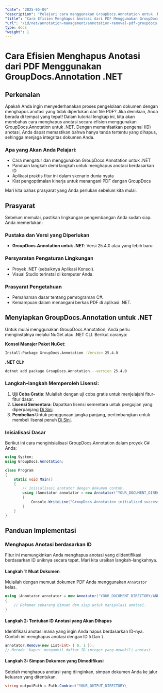 ```yaml
---
"date": "2025-05-06"
"description": "Pelajari cara menggunakan GroupDocs.Annotation untuk .NET untuk menghapus anotasi berdasarkan ID, mengoptimalkan proses manajemen dokumen Anda dengan panduan komprehensif ini."
"title": "Cara Efisien Menghapus Anotasi dari PDF Menggunakan GroupDocs.Annotation .NET"
"url": "/id/net/annotation-management/annotation-removal-pdf-groupdocs-dotnet-guide/"
type: docs
"weight": 1
---
```


# Cara Efisien Menghapus Anotasi dari PDF Menggunakan GroupDocs.Annotation .NET

## Perkenalan

Apakah Anda ingin menyederhanakan proses pengelolaan dokumen dengan menghapus anotasi yang tidak diperlukan dari file PDF? Jika demikian, Anda berada di tempat yang tepat! Dalam tutorial lengkap ini, kita akan membahas cara menghapus anotasi secara efisien menggunakan GroupDocs.Annotation untuk .NET. Dengan memanfaatkan pengenal (ID) anotasi, Anda dapat memastikan bahwa hanya tanda tertentu yang dihapus, sehingga menjaga integritas dokumen Anda.

### Apa yang Akan Anda Pelajari:
- Cara mengatur dan menggunakan GroupDocs.Annotation untuk .NET
- Panduan langkah demi langkah untuk menghapus anotasi berdasarkan ID
- Aplikasi praktis fitur ini dalam skenario dunia nyata
- Kiat pengoptimalan kinerja untuk menangani PDF dengan GroupDocs

Mari kita bahas prasyarat yang Anda perlukan sebelum kita mulai.

## Prasyarat

Sebelum memulai, pastikan lingkungan pengembangan Anda sudah siap. Anda memerlukan:

### Pustaka dan Versi yang Diperlukan
- **GroupDocs.Annotation untuk .NET**: Versi 25.4.0 atau yang lebih baru.

### Persyaratan Pengaturan Lingkungan
- Proyek .NET (sebaiknya Aplikasi Konsol).
- Visual Studio terinstal di komputer Anda.

### Prasyarat Pengetahuan
- Pemahaman dasar tentang pemrograman C#.
- Kemampuan dalam menangani berkas PDF di aplikasi .NET.

## Menyiapkan GroupDocs.Annotation untuk .NET

Untuk mulai menggunakan GroupDocs.Annotation, Anda perlu menginstalnya melalui NuGet atau .NET CLI. Berikut caranya:

**Konsol Manajer Paket NuGet:**
```bash
Install-Package GroupDocs.Annotation -Version 25.4.0
```

**\.NET CLI:**
```bash
dotnet add package GroupDocs.Annotation --version 25.4.0
```

### Langkah-langkah Memperoleh Lisensi:
1. **Uji Coba Gratis**: Mulailah dengan uji coba gratis untuk menjelajahi fitur-fitur dasar.
2. **Lisensi Sementara**: Dapatkan lisensi sementara untuk pengujian yang diperpanjang [Di Sini](https://purchase.groupdocs.com/temporary-license/).
3. **Pembelian**:Untuk penggunaan jangka panjang, pertimbangkan untuk membeli lisensi penuh [Di Sini](https://purchase.groupdocs.com/buy).

### Inisialisasi Dasar
Berikut ini cara menginisialisasi GroupDocs.Annotation dalam proyek C# Anda:

```csharp
using System;
using GroupDocs.Annotation;

class Program
{
    static void Main()
    {
        // Inisialisasi anotator dengan dokumen contoh.
        using (Annotator annotator = new Annotator("YOUR_DOCUMENT_DIRECTORY/ANNOTATED.pdf"))
        {
            Console.WriteLine("GroupDocs.Annotation initialized successfully.");
        }
    }
}
```

## Panduan Implementasi

### Menghapus Anotasi berdasarkan ID

Fitur ini memungkinkan Anda menghapus anotasi yang diidentifikasi berdasarkan ID uniknya secara tepat. Mari kita uraikan langkah-langkahnya.

#### Langkah 1: Muat Dokumen
Mulailah dengan memuat dokumen PDF Anda menggunakan `Annotator` kelas.

```csharp
using (Annotator annotator = new Annotator("YOUR_DOCUMENT_DIRECTORY/ANNOTATED.pdf"))
{
    // Dokumen sekarang dimuat dan siap untuk manipulasi anotasi.
}
```

#### Langkah 2: Tentukan ID Anotasi yang Akan Dihapus
Identifikasi anotasi mana yang ingin Anda hapus berdasarkan ID-nya. Contoh ini menghapus anotasi dengan ID `0` Dan `1`.

```csharp
annotator.Remove(new List<int> { 0, 1 });
// Metode 'Hapus' mengambil daftar ID integer yang mewakili anotasi.
```

#### Langkah 3: Simpan Dokumen yang Dimodifikasi
Setelah menghapus anotasi yang diinginkan, simpan dokumen Anda ke jalur keluaran yang ditentukan.

```csharp
string outputPath = Path.Combine("YOUR_OUTPUT_DIRECTORY\